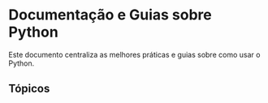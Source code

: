# Documentação e Guias sobre Python

Este documento centraliza as melhores práticas e guias sobre como usar o Python.

## Tópicos
